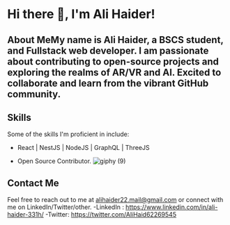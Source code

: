  <!---
# Hey there! 👋  ,
# I'm Ali, a frontend developer and computer science student with a passion for creating intuitive and engaging user experiences.
- 👀 I’m interested in VR (Virtual Reality)
- 🌱 I’m currently learning Three.js and webxr

- 💞️ I’m looking to collaborate on ...
- 📫 How to reach me ...


Ali7040/Ali7040 is a ✨ special ✨ repository because its `README.md` (this file) appears on your GitHub profile.
You can click the Preview link to take a look at your changes.
--->

# Hi there 👋, I'm Ali Haider!

## About MeMy name is Ali Haider, a BSCS student, and Fullstack web developer. I am passionate about contributing to open-source projects and exploring the realms of AR/VR and AI. Excited to collaborate and learn from the vibrant GitHub community.

## Skills
Some of the skills I'm proficient in include:
- React | NestJS | NodeJS | GraphQL | ThreeJS
 

- Open Source Contributor.
![giphy (9)](https://github.com/Ali7040/Ali7040/assets/81979505/d975e804-1205-4cee-bfcb-87b2826c7b6c)
  
## Contact Me
Feel free to reach out to me at alihaider22.mail@gmail.com or connect with me on LinkedIn/Twitter/other.
-LinkedIn : https://www.linkedin.com/in/ali-haider-331h/
-Twitter: https://twitter.com/AliHaid62269545


